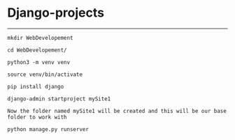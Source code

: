# Django-projects
<hr>

```mkdir WebDevelopement```

```cd WebDevelopement/```

```python3 -m venv venv```

```source venv/bin/activate```

```pip install django```

```django-admin startproject mySite1```

 ```Now the folder named mySite1 will be created and this will be our base folder to work with```

```python manage.py runserver```
